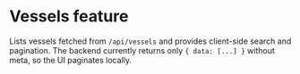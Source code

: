 # Vessels feature

Lists vessels fetched from `/api/vessels` and provides client-side search and pagination. The backend currently returns only `{ data: [...] }` without meta, so the UI paginates locally.
